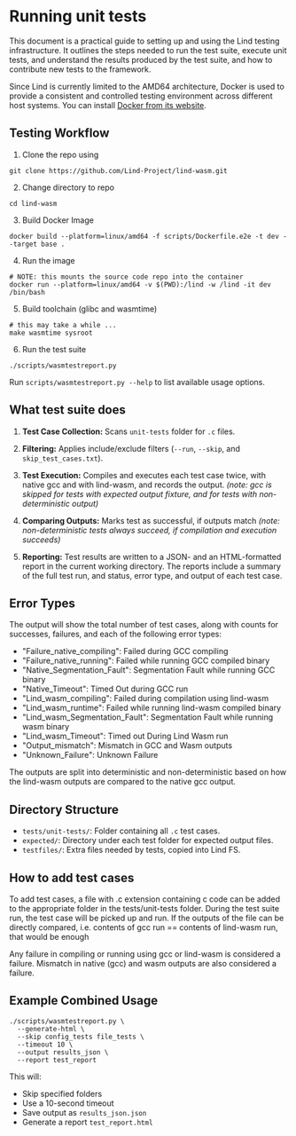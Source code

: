 # Running unit tests
This document is a practical guide to setting up and using the Lind testing
infrastructure. It outlines the steps needed to run the test suite, execute unit
tests, and understand the results produced by the test suite, and how to
contribute new tests to the framework.

Since Lind is currently limited to the AMD64 architecture, Docker is used to
provide a consistent and controlled testing environment across different host
systems.
You can install [Docker from its website](https://docs.docker.com/engine/install/).

## Testing Workflow

1. Clone the repo using 
```
git clone https://github.com/Lind-Project/lind-wasm.git
```
2. Change directory to repo 
```
cd lind-wasm
```
3. Build Docker Image 
```
docker build --platform=linux/amd64 -f scripts/Dockerfile.e2e -t dev --target base .
```
4. Run the image 
```
# NOTE: this mounts the source code repo into the container
docker run --platform=linux/amd64 -v $(PWD):/lind -w /lind -it dev /bin/bash
```
5. Build toolchain (glibc and wasmtime)
```
# this may take a while ...
make wasmtime sysroot
```
6. Run the test suite 
```
./scripts/wasmtestreport.py
```
Run `scripts/wasmtestreport.py --help` to list available usage options.



## What test suite does

1. **Test Case Collection:** Scans `unit-tests` folder for `.c` files.

2. **Filtering:** Applies include/exclude filters (`--run`, `--skip`, and
   `skip_test_cases.txt`).
3. **Test Execution:** Compiles and executes each test case twice, with native
   gcc and with lind-wasm, and records the output. *(note: gcc is skipped for
   tests with expected output fixture, and for tests with non-deterministic output)*
4. **Comparing Outputs:**  Marks test as successful, if outputs match
   *(note: non-deterministic tests always succeed, if compilation and execution
   succeeds)*
5. **Reporting:** Test results are written to a JSON- and  an HTML-formatted
   report in the current working directory. The reports include a summary of the
   full test run, and status, error type, and output of each test case.

## Error Types

The output will show the total number of test cases, along with counts for
successes, failures, and each of the following error types:

- "Failure_native_compiling": Failed during GCC compiling
- "Failure_native_running": Failed while running GCC compiled binary
- "Native_Segmentation_Fault": Segmentation Fault while running GCC binary
- "Native_Timeout": Timed Out during GCC run
- "Lind_wasm_compiling": Failed during compilation using lind-wasm
- "Lind_wasm_runtime": Failed while running lind-wasm compiled binary
- "Lind_wasm_Segmentation_Fault": Segmentation Fault while running wasm binary
- "Lind_wasm_Timeout": Timed out During Lind Wasm run
- "Output_mismatch": Mismatch in GCC and Wasm outputs
- "Unknown_Failure": Unknown Failure

The outputs are split into deterministic and non-deterministic based on how the
lind-wasm outputs are compared to the native gcc output. 


## Directory Structure

- `tests/unit-tests/`: Folder containing all `.c` test cases.
- `expected/`: Directory under each test folder for expected output files.
- `testfiles/`: Extra files needed by tests, copied into Lind FS.

## How to add test cases
To add test cases, a file with .c extension containing c code can be added
to the appropriate folder in the tests/unit-tests folder.  During the test
suite run, the test case will be picked up and run. If the outputs of the file
can be directly compared, i.e. contents of gcc run == contents of lind-wasm
run, that would be enough

Any failure in compiling or running using gcc or lind-wasm is considered a
failure. Mismatch in native (gcc) and wasm outputs are also considered a
failure.


## Example Combined Usage

```
./scripts/wasmtestreport.py \
  --generate-html \
  --skip config_tests file_tests \
  --timeout 10 \
  --output results_json \
  --report test_report  
```

This will:

- Skip specified folders
- Use a 10-second timeout
- Save output as `results_json.json`
- Generate a report `test_report.html`

